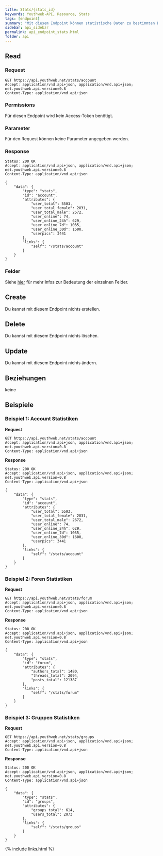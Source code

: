 ```yaml
---
title: Stats/{stats_id}
keywords: Youthweb-API, Resource, Stats
tags: [endpoint]
summary: "Mit diesem Endpoint können statistische Daten zu bestimmten Bereichen ermittelt werden."
sidebar: api_sidebar
permalink: api_endpoint_stats.html
folder: api
---
```


## Read

### Request

```
GET https://api.youthweb.net/stats/account
Accept: application/vnd.api+json, application/vnd.api+json; net.youthweb.api.version=0.8
Content-Type: application/vnd.api+json
```

### Permissions

Für diesen Endpoint wird kein Access-Token benötigt.

### Parameter

Für den Request können keine Parameter angegeben werden.

### Response

```
Status: 200 OK
Accept: application/vnd.api+json, application/vnd.api+json; net.youthweb.api.version=0.8
Content-Type: application/vnd.api+json

{
    "data": {
        "type": "stats",
        "id": "account",
        "attributes": {
            "user_total": 5503,
            "user_total_female": 2831,
            "user_total_male": 2672,
            "user_online": 74,
            "user_online_24h": 629,
            "user_online_7d": 1035,
            "user_online_30d": 1600,
            "userpics": 3441
        },
        "links": {
            "self": "/stats/account"
        }
    }
}
```

### Felder

Siehe [hier](http://docs.youthweb.apiary.io/#reference/stats) für mehr Infos zur Bedeutung der einzelnen Felder.

## Create

Du kannst mit diesem Endpoint nichts erstellen.

## Delete

Du kannst mit diesem Endpoint nichts löschen.

## Update

Du kannst mit diesem Endpoint nichts ändern.

## Beziehungen

keine

## Beispiele

### Beispiel 1: Account Statistiken

**Request**

```
GET https://api.youthweb.net/stats/account
Accept: application/vnd.api+json, application/vnd.api+json; net.youthweb.api.version=0.8
Content-Type: application/vnd.api+json
```

**Response**

```
Status: 200 OK
Accept: application/vnd.api+json, application/vnd.api+json; net.youthweb.api.version=0.8
Content-Type: application/vnd.api+json

{
    "data": {
        "type": "stats",
        "id": "account",
        "attributes": {
            "user_total": 5503,
            "user_total_female": 2831,
            "user_total_male": 2672,
            "user_online": 74,
            "user_online_24h": 629,
            "user_online_7d": 1035,
            "user_online_30d": 1600,
            "userpics": 3441
        },
        "links": {
            "self": "/stats/account"
        }
    }
}
```

### Beispiel 2: Foren Statistiken

**Request**

```
GET https://api.youthweb.net/stats/forum
Accept: application/vnd.api+json, application/vnd.api+json; net.youthweb.api.version=0.8
Content-Type: application/vnd.api+json
```

**Response**

```
Status: 200 OK
Accept: application/vnd.api+json, application/vnd.api+json; net.youthweb.api.version=0.8
Content-Type: application/vnd.api+json

{
    "data": {
        "type": "stats",
        "id": "forum",
        "attributes": {
            "authors_total": 1480,
            "threads_total": 2094,
            "posts_total": 121387
        },
        "links": {
            "self": "/stats/forum"
        }
    }
}
```

### Beispiel 3: Gruppen Statistiken

**Request**

```
GET https://api.youthweb.net/stats/groups
Accept: application/vnd.api+json, application/vnd.api+json; net.youthweb.api.version=0.8
Content-Type: application/vnd.api+json
```

**Response**

```
Status: 200 OK
Accept: application/vnd.api+json, application/vnd.api+json; net.youthweb.api.version=0.8
Content-Type: application/vnd.api+json

{
    "data": {
        "type": "stats",
        "id": "groups",
        "attributes": {
            "groups_total": 614,
            "users_total": 2073
        },
        "links": {
            "self": "/stats/groups"
        }
    }
}
```

{% include links.html %}
